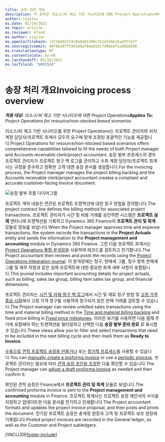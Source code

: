 ```yaml
---
title: 송장 처리 개요
description: 이 토픽은 리소스/비 재고 기반 시나리오에 대해 Project Operations에서 송장 발부 프로세스 개요를 제공합니다.
author: sigitac
ms.date: 01/29/2021
ms.topic: article
ms.reviewer: kfend
ms.author: sigitac
ms.openlocfilehash: 13f16d42ffdc0a9a6f369c311dfd9e15ad3f7aff
ms.sourcegitcommit: 40f68387f594180af64a5e5c748b6efa188bd300
ms.translationtype: HT
ms.contentlocale: ko-KR
ms.lasthandoff: 05/10/2021
ms.locfileid: "6001524"
---
```

# <a name="invoicing-process-overview"></a><span data-ttu-id="ff43e-103">송장 처리 개요</span><span class="sxs-lookup"><span data-stu-id="ff43e-103">Invoicing process overview</span></span>

<span data-ttu-id="ff43e-104">_**적용 대상:** 리소스/비 재고 기반 시나리오에 대한 Project Operations_</span><span class="sxs-lookup"><span data-stu-id="ff43e-104">_**Applies To:** Project Operations for resource/non-stocked based scenarios_</span></span>

<span data-ttu-id="ff43e-105">리소스/비 재고 기반 시나리오를 위한 Project Operations는 프로젝트 관리자와 쉬치 계정 담당자/프로젝트 회계사 모두의 요구에 맞게 조정된 포괄적인 기능을 제공합니다.</span><span class="sxs-lookup"><span data-stu-id="ff43e-105">Project Operations for resource/non-stocked based scenarios offers comprehensive capabilities tailored to fit the needs of both Project manager and Accounts receivable clerk/project accountant.</span></span> <span data-ttu-id="ff43e-106">송장 발부 프로세스의 경우 프로젝트 관리자가 프로젝트 청구 백 로그를 관리하고 수취 계정 담당자/프로젝트 회계사는 규정을 준수하고 정확한 고객 대면 송장 문서를 생성합니다.</span><span class="sxs-lookup"><span data-stu-id="ff43e-106">For the invoicing process, the Project manager manages the project billing backlog and the Accounts receivable clerk/project accountant creates a compliant and accurate customer-facing invoice document.</span></span>

![송장 발부 흐름 다이어그램](./media/invoicing-flow.png)

<span data-ttu-id="ff43e-108">프로젝트 계약 내용은 연관된 프로젝트 트랜잭션에 대한 청구 방법을 정의합니다.</span><span class="sxs-lookup"><span data-stu-id="ff43e-108">The project contract line defines the billing method for associated project transactions.</span></span> <span data-ttu-id="ff43e-109">프로젝트 관리자가 시간 및 비용 거래를 승인하면 시스템은 **프로젝트 실제** 엔터니에 트랜잭션을 기록하고 Dynamics 365 Finance의 **프로젝트 관리 및 회계** 모듈로 정보를 보냅니다.</span><span class="sxs-lookup"><span data-stu-id="ff43e-109">When the Project manager approves time and expense transactions, the system records the transactions in the **Project Actuals** entity and sends the information to the **Project management and accounting** module in Dynamics 365 Finance.</span></span> <span data-ttu-id="ff43e-110">그런 다음 프로젝트 회계사는 [Project Operations 통합 분개장](../project-accounting/project-operations-integration-journal.md)을 사용하여 레코드를 검토하고 전기합니다.</span><span class="sxs-lookup"><span data-stu-id="ff43e-110">The Project accountant then reviews and posts the records using the [Project Operations Integration journal](../project-accounting/project-operations-integration-journal.md).</span></span> <span data-ttu-id="ff43e-111">이 분개장에는 청구, 판매세 그룹, 청구 항목 판매세 그룹 및 재무 차원과 같은 실제 프로젝트에 대한 중요한 회계 세부 사항이 포함됩니다.</span><span class="sxs-lookup"><span data-stu-id="ff43e-111">This journal includes important accounting details for project actuals, such as billing, sales tax group, billing item sales tax group, and financial dimensions.</span></span>

<span data-ttu-id="ff43e-112">프로젝트 관리자는 [시간 및 자재 청구 백 로그](../proforma-invoicing/manage-billing-backlog.md#time-and-material-billing-backlog)에서 시간 및 재료 청구 방법 및 [고정 가격 중요 시점](../proforma-invoicing/manage-billing-backlog.md#fixed-price-milestones)에서 고정 가격 청구를 사용하여 청구되지 않은 판매 거래를 검토할 수 있습니다.</span><span class="sxs-lookup"><span data-stu-id="ff43e-112">The Project manager can review unbilled sales transactions using the time and material billing method in the [Time and material billing backlog](../proforma-invoicing/manage-billing-backlog.md#time-and-material-billing-backlog) and fixed price billing in [Fixed price milestones](../proforma-invoicing/manage-billing-backlog.md#fixed-price-milestones).</span></span> <span data-ttu-id="ff43e-113">이러한 보기를 사용하면 다음 결제 주기에 포함해야 하는 트랜잭션을 필터링하고 선택한 다음 **송장 발부 준비 완료** 로 표시할 수 있습니다.</span><span class="sxs-lookup"><span data-stu-id="ff43e-113">These views allow you to filter and select transactions that need to be included in the next billing cycle and then mark them as **Ready to Invoice**.</span></span>

<span data-ttu-id="ff43e-114">[수동으로 견적 프로젝트 송장을 만들거나](../proforma-invoicing/create-manual-proforma-invoice.md) 또는 [정기적 프로세스](../proforma-invoicing/configure-automated-invoice-creation.md)를 사용할 수 있습니다.</span><span class="sxs-lookup"><span data-stu-id="ff43e-114">You can [manually create a proforma invoice](../proforma-invoicing/create-manual-proforma-invoice.md) or use a [periodic process](../proforma-invoicing/configure-automated-invoice-creation.md).</span></span> <span data-ttu-id="ff43e-115">프로젝트 관리자는 필요에 따라 [견적 송장 초안을 조정](../proforma-invoicing/manage-proforma-invoice.md)한 다음 확인할 수 있습니다.</span><span class="sxs-lookup"><span data-stu-id="ff43e-115">The Project manager can [adjust a draft proforma invoice](../proforma-invoicing/manage-proforma-invoice.md) as needed and then confirm it.</span></span>

<span data-ttu-id="ff43e-116">확인된 견적 송장은 Finance에서 **프로젝트 관리 및 회계** 모듈로 보냅니다.</span><span class="sxs-lookup"><span data-stu-id="ff43e-116">The confirmed proforma invoice is sent to the **Project management and accounting** module in Finance.</span></span> <span data-ttu-id="ff43e-117">프로젝트 회계사는 프로젝트 송장 제안서의 서식을 지정하고 업데이트한 다음 문서를 전기하고 인쇄합니다.</span><span class="sxs-lookup"><span data-stu-id="ff43e-117">The Project accountant formats and updates the project invoice proposal, and then posts and prints the document.</span></span> <span data-ttu-id="ff43e-118">전기된 프로젝트 송장은 총계정 원장과 고객 및 프로젝트 보조 원장에 기록됩니다.</span><span class="sxs-lookup"><span data-stu-id="ff43e-118">Posted project invoices are recorded in the General ledger, as well as the Customer and Project subledgers.</span></span>


[!INCLUDE[footer-include](../includes/footer-banner.md)]